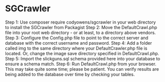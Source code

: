 # SGCrawler

Step 1: Use composer require codyowens/sgcrawler in your web directory to install the SGCrawler from Packagist
Step 2: Move the DefaultCrawl.php file into your root web directory - or at least, to a directory above vendors.
Step 3: Configure the Config.php file to point to the correct server and database with the correct username and password.
Step 4: Add a folder called img to the same directory where your DefaultCrawler.php file is located. Or, change the image save directory specified in DefaultCrawl.php.
Step 5: Import the slickguns.sql schema provided here into your database to ensure a schema match.
Step 6: Run DefaultCrawl.php from your browser. This may take quite some time; please be patient. You can verify results are being added to the database over time by checking your tables.
